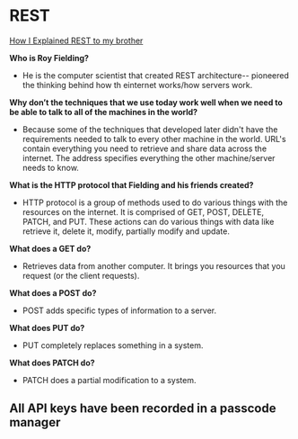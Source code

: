 # REST

[How I Explained REST to my brother](https://gist.github.com/brookr/5977550)

**Who is Roy Fielding?**

- He is the computer scientist that created REST architecture-- pioneered the thinking behind how th einternet works/how servers work.

**Why don’t the techniques that we use today work well when we need to be able to talk to all of the machines in the world?**

- Because some of the techniques that developed later didn't have the requirements needed to talk to every other machine in the world. URL's contain everything you need to retrieve and share data across the internet. The address specifies everything the other machine/server needs to know.

**What is the HTTP protocol that Fielding and his friends created?**

- HTTP protocol is a group of methods used to do various things with the resources on the internet. It is comprised of GET, POST, DELETE, PATCH, and PUT. These actions can do various things with data like retrieve it, delete it, modify, partially modify and update.

**What does a GET do?**

- Retrieves data from another computer. It brings you resources that you request (or the client requests).

**What does a POST do?**

- POST adds specific types of information to a server.

**What does PUT do?**

- PUT completely replaces something in a system.

**What does PATCH do?**

- PATCH does a partial modification to a system.

## All API keys have been recorded in a passcode manager
